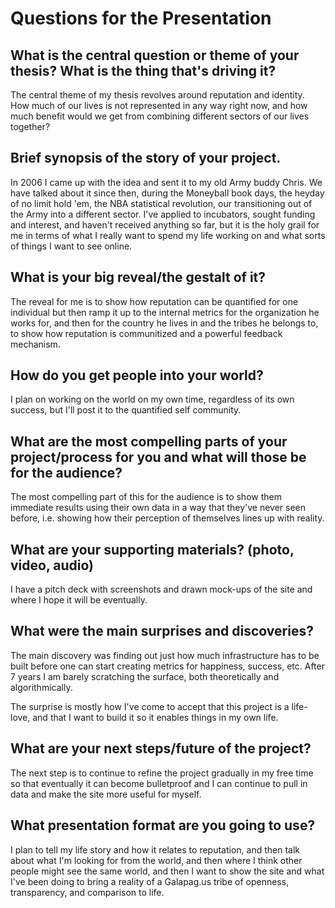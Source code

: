 # Questions for the Presentation

## What is the central question or theme of your thesis?  What is the thing that's driving it?

The central theme of my thesis revolves around reputation and identity.  How much of our lives is not represented in any way right now, and how much benefit would we get from combining different sectors of our lives together?

## Brief synopsis of the story of your project.

In 2006 I came up with the idea and sent it to my old Army buddy Chris.  We have talked about it since then, during the Moneyball book days, the heyday of no limit hold 'em, the NBA statistical revolution, our transitioning out of the Army into a different sector.  I've applied to incubators, sought funding and interest, and haven't received anything so far, but it is the holy grail for me in terms of what I really want to spend my life working on and what sorts of things I want to see online.

## What is your big reveal/the gestalt of it?

The reveal for me is to show how reputation can be quantified for one individual but then ramp it up to the internal metrics for the organization he works for, and then for the country he lives in and the tribes he belongs to, to show how reputation is communitized and a powerful feedback mechanism.

## How do you get people into your world?

I plan on working on the world on my own time, regardless of its own success, but I'll post it to the quantified self community.

## What are the most compelling parts of your project/process for you and what will those be for the audience?

The most compelling part of this for the audience is to show them immediate results using their own data in a way that they've never seen before, i.e. showing how their perception of themselves lines up with reality.

## What are your supporting materials? (photo, video, audio)

I have a pitch deck with screenshots and drawn mock-ups of the site and where I hope it will be eventually.

## What were the main surprises and discoveries?

The main discovery was finding out just how much infrastructure has to be built before one can start creating metrics for happiness, success, etc.  After 7 years I am barely scratching the surface, both theoretically and algorithmically.

The surprise is mostly how I've come to accept that this project is a life-love, and that I want to build it so it enables things in my own life.

## What are your next steps/future of the project?

The next step is to continue to refine the project gradually in my free time so that eventually it can become bulletproof and I can continue to pull in data and make the site more useful for myself. 

## What presentation format are you going to use?

I plan to tell my life story and how it relates to reputation, and then talk about what I'm looking for from the world, and then where I think other people might see the same world, and then I want to show the site and what I've been doing to bring a reality of a Galapag.us tribe of openness, transparency, and comparison to life.
